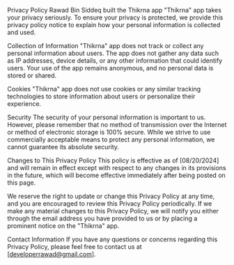 Privacy Policy
Rawad Bin Siddeq built the Thikrna app 
"Thikrna" app takes your privacy seriously. To ensure your privacy is protected, we provide this privacy policy notice to explain how your personal information is collected and used.

Collection of Information
"Thikrna" app does not track or collect any personal information about users. The app does not gather any data such as IP addresses, device details, or any other information that could identify users. Your use of the app remains anonymous, and no personal data is stored or shared.

Cookies
"Thikrna" app does not use cookies or any similar tracking technologies to store information about users or personalize their experience.

Security
The security of your personal information is important to us. However, please remember that no method of transmission over the Internet or method of electronic storage is 100% secure. While we strive to use commercially acceptable means to protect any personal information, we cannot guarantee its absolute security.

Changes to This Privacy Policy
This policy is effective as of [08/20/2024] and will remain in effect except with respect to any changes in its provisions in the future, which will become effective immediately after being posted on this page.

We reserve the right to update or change this Privacy Policy at any time, and you are encouraged to review this Privacy Policy periodically. If we make any material changes to this Privacy Policy, we will notify you either through the email address you have provided to us or by placing a prominent notice on the "Thikrna" app.

Contact Information
If you have any questions or concerns regarding this Privacy Policy, please feel free to contact us at [developerrawad@gmail.com].
